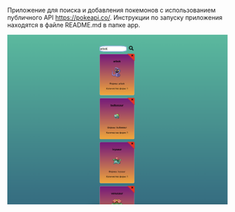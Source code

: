 Приложение для поиска и добавления покемонов с использованием публичного API https://pokeapi.co/.
Инструкции по запуску приложения находятся в файле README.md в папке app.

![Страница с покемонами](app/public/example.png)
